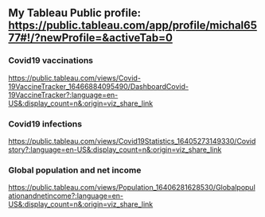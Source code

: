 ## My Tableau Public profile: https://public.tableau.com/app/profile/michal6577#!/?newProfile=&activeTab=0


### Covid19 vaccinations
https://public.tableau.com/views/Covid-19VaccineTracker_16466884095490/DashboardCovid-19VaccineTracker?:language=en-US&:display_count=n&:origin=viz_share_link

### Covid19 infections
https://public.tableau.com/views/Covid19Statistics_16405273149330/Covidstory?:language=en-US&:display_count=n&:origin=viz_share_link

### Global population and net income
https://public.tableau.com/views/Population_16406281628530/Globalpopulationandnetincome?:language=en-US&:display_count=n&:origin=viz_share_link

